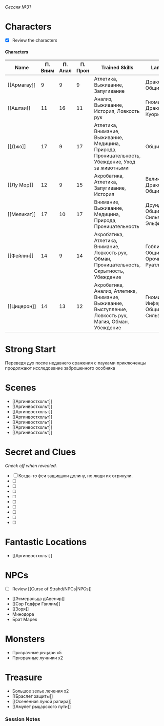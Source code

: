 _Сессия №31_

# Characters

- [x] Review the characters

#### Characters

|Name|П. Вним|П. Анал|П. Прон|Trained Skills|Languages|
|---|---|---|---|---|---|
|[[Армагау]]|9|9|9|Атлетика, Выживание, Запугивание|Драконий, Общий|
|[[Аштаи]]|11|16|11|Анализ, Выживание, История, Ловкость рук|Гномий, Драконий, Куори, Общий|
|[[Джо]]|17|9|17|Атлетика, Внимание, Выживание, Медицина, Природа, Проницательность, Убеждение, Уход за животными|Общий|
|[[Лу Мор]]|12|9|15|Акробатика, Атлетика, Запугивание, История|Великаний, Драконий, Общий|
|[[Меликат]]|17|10|17|Внимание, Выживание, Медицина, Природа, Проницательность|Друидический, Общий, Сильван, Эльфийский|
|[[Фейлин]]|14|9|14|Акробатика, Атлетика, Внимание, Ловкость рук, Обман, Проницательность, Скрытность, Убеждение|Гоблинский, Общий, Орочий, Руатлек|
|[[Цицерон]]|14|13|12|Акробатика, Анализ, Атлетика, Внимание, Выживание, Выступление, Ловкость рук, Магия, Обман, Убеждение|Гномий, Инфернальный, Общий, Сильван|

  
  

# Strong Start

Переведя дух после недавнего сражения с пауками приключенцы продолжают исследование заброшенного особняка

# Scenes

- [[Аргинвостхольт]]
- [[Аргинвостхольт]]
- [[Аргинвостхольт]]
- [[Аргинвостхольт]]
- [[Аргинвостхольт]]
- [[Аргинвостхольт]]
- [[Аргинвостхольт]]

# Secret and Clues

_Check off when revealed._

- [ ] Когда-то феи защищали долину, но люди их отринули.
- [ ]
- [ ]
- [ ]
- [ ]
- [ ]
- [ ]
- [ ]
- [ ]
- [ ]

# Fantastic Locations

- [[Аргинвостхольт]]

# NPCs

- [ ] Review [[Curse of Strahd/NPCs|NPCs]]

- [[Эсмеральда д’Авенир]]
- [[Сэр Годфри Гвилим]]
- [[Зоря]]
- Минодора
- Брат Марек

# Monsters

- Призрачные рыцари x5
- Призрачные лучники x2

# Treasure

- Большое зелье лечения x2
- [[Браслет защиты]]
- [[Осенённая луной рапира]]
- [[Амулет рыцарского пути]]

### Session Notes
